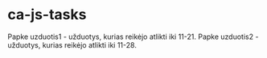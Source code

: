# ca-js-tasks

Papke uzduotis1 - užduotys, kurias reikėjo atlikti iki 11-21.
Papke uzduotis2 - užduotys, kurias reikėjo atlikti iki 11-28.
